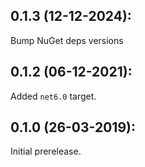 ## 0.1.3 (12-12-2024): 

Bump NuGet deps versions

## 0.1.2 (06-12-2021):

Added `net6.0` target.

## 0.1.0 (26-03-2019): 

Initial prerelease.
